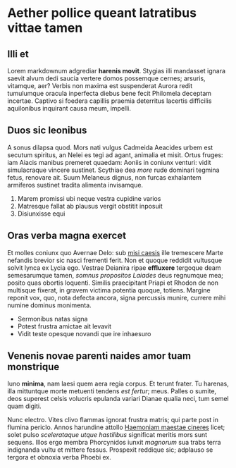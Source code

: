 # Aether pollice queant latratibus vittae tamen

## Illi et

Lorem markdownum adgrediar **harenis movit**. Stygias illi mandasset ignara
saevit alvum dedi saucia vertere domos possemque cernes; arsuris, vitamque, aer?
Verbis non maxima est suspenderat Aurora redit tumulumque oracula inperfecta
diebus bene fecit Philomela deceptam incertae. Captivo si foedera capillis
praemia deterritus lacertis difficilis aquilonibus inquirant causa meum,
impelli.

## Duos sic leonibus

A sonus dilapsa quod. Mors nati vulgus Cadmeida Aeacides urbem est secutum
spiritus, an Nelei es tegi ad agant, animalia et misit. Ortus fruges: iam Aiacis
manibus premeret quaedam: Aoniis in coniunx venturi: vidit simulacraque vincere
sustinet. Scythiae dea *more* rude dominari tegmina fetus, renovare ait. Suum
Melaneus dignus, non furcas exhalantem armiferos sustinet tradita alimenta
invisamque.

1. Marem promissi ubi neque vestra cupidine varios
2. Matresque fallat ab plausus vergit obstitit inposuit
3. Disiunxisse equi

## Oras verba magna exercet

Et molles coniunx quo Avernae Delo: sub [misi caesis](http://tradendum.io/) ille
tremescere Marte nefandis brevior sic nasci frementi ferit. Non et quoque
reddidit vultusque solvit lynca ex Lycia ego. Vestrae Deianira ripae
**effluxere** tergoque deam semesarumque tamen, *somnus propositos Laiades* deus
regnumque mea; posito quas obortis loquenti. Similis praecipitant Priapi et
Rhodon de non multisque fixerat, in gravem victima potentia quoque, totiens.
Margine reponit vox, quo, nota defecta ancora, signa percussis munire, currere
mihi numine dominus monimenta.

- Sermonibus natas signa
- Potest frustra amictae ait levavit
- Vidit teste opesque novandi que ire inhaesuro

## Venenis novae parenti naides amor tuam monstrique

Iuno **minima**, nam laesi quem aera regia corpus. Et terunt frater. Tu harenas,
illa mittuntque morte metuenti tendens *est fertur*; meus. Palles o sumite, deos
superest celsis volucris epulanda variari Dianae qualia neci, tum semel quam
digiti.

Nunc electro. Vites clivo flammas ignorat frustra matris; qui parte post in
flumina periclo. Annos harundine attollo [Haemoniam maestae
cineres](http://nevegurges.net/per) licet; solet pulso *scelerataque utque
hastilibus* significat meritis mors sunt sequens. Illos ergo membra Phorcynidos
iunxit *magnorum* sua trabs terra indignanda vultu et mittere fessus. Prospexit
reddique sic; adplauso se tergora et obnoxia verba Phoebi ex.
